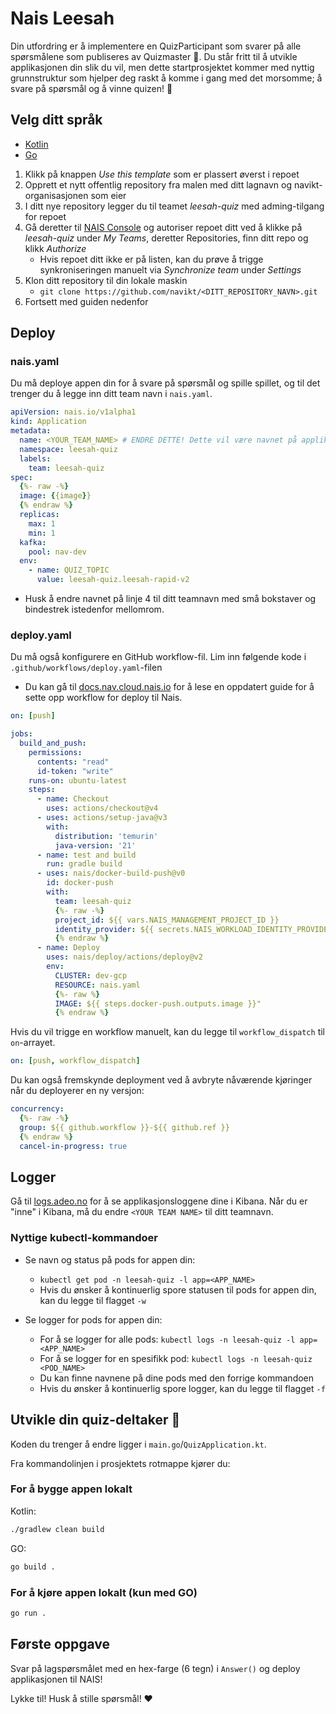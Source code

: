 # Nais Leesah

Din utfordring er å implementere en QuizParticipant som svarer på alle spørsmålene som 
publiseres av Quizmaster 🧙. Du står fritt til å utvikle applikasjonen din slik du vil, 
men dette startprosjektet kommer med nyttig grunnstruktur som hjelper deg raskt å komme i gang med 
det morsomme; å svare på spørsmål og å vinne quizen! 🎉

## Velg ditt språk

- [Kotlin](https://github.com/navikt/leesah-game-template)
- [Go](https://github.com/navikt/leesah-game-template-go)

1. Klikk på knappen _Use this template_ som er plassert øverst i repoet
2. Opprett et nytt offentlig repository fra malen med ditt lagnavn og navikt-organisasjonen som eier
3. I ditt nye repository legger du til teamet _leesah-quiz_ med adming-tilgang for repoet
4. Gå deretter til [NAIS Console](https://console.nav.cloud.nais.io/) og autoriser repoet ditt ved å klikke på _leesah-quiz_ under _My Teams_, deretter Repositories, finn ditt repo og klikk _Authorize_  
   - Hvis repoet ditt ikke er på listen, kan du prøve å trigge synkroniseringen manuelt via _Synchronize team_ under _Settings_
5. Klon ditt repository til din lokale maskin
   - `git clone https://github.com/navikt/<DITT_REPOSITORY_NAVN>.git`
6. Fortsett med guiden nedenfor

## Deploy

### nais.yaml
Du må deploye appen din for å svare på spørsmål og spille spillet, og til det trenger du å legge inn ditt team navn i `nais.yaml`.

```yaml
apiVersion: nais.io/v1alpha1
kind: Application
metadata:
  name: <YOUR_TEAM_NAME> # ENDRE DETTE! Dette vil være navnet på applikasjonen din
  namespace: leesah-quiz
  labels:
    team: leesah-quiz
spec:
  {%- raw -%}
  image: {{image}}
  {% endraw %}
  replicas:
    max: 1
    min: 1
  kafka:
    pool: nav-dev
  env:
    - name: QUIZ_TOPIC
      value: leesah-quiz.leesah-rapid-v2
```

- Husk å endre navnet på linje 4 til ditt teamnavn med små bokstaver og bindestrek istedenfor mellomrom.

### deploy.yaml
Du må også konfigurere en GitHub workflow-fil. Lim inn følgende kode i  `.github/workflows/deploy.yaml`-filen
- Du kan gå til [docs.nav.cloud.nais.io](https://doc.nav.cloud.nais.io/how-to-guides/github-action/) for å lese en oppdatert guide for å sette opp workflow for deploy til Nais.

```yaml
on: [push]

jobs:
  build_and_push:
    permissions:
      contents: "read"
      id-token: "write"
    runs-on: ubuntu-latest
    steps:
      - name: Checkout
        uses: actions/checkout@v4
      - uses: actions/setup-java@v3
        with:
          distribution: 'temurin'
          java-version: '21'
      - name: test and build
        run: gradle build
      - uses: nais/docker-build-push@v0
        id: docker-push
        with:
          team: leesah-quiz
          {%- raw -%}
          project_id: ${{ vars.NAIS_MANAGEMENT_PROJECT_ID }}
          identity_provider: ${{ secrets.NAIS_WORKLOAD_IDENTITY_PROVIDER }}
          {% endraw %}
      - name: Deploy
        uses: nais/deploy/actions/deploy@v2
        env:
          CLUSTER: dev-gcp
          RESOURCE: nais.yaml
          {%- raw %}
          IMAGE: ${{ steps.docker-push.outputs.image }}"
          {% endraw %}
```

Hvis du vil trigge en workflow manuelt, kan du legge til `workflow_dispatch` til `on`-arrayet.

```yaml
on: [push, workflow_dispatch]
```

Du kan også fremskynde deployment ved å avbryte nåværende kjøringer når du deployerer en ny versjon:

```yaml
concurrency:
  {%- raw -%}
  group: ${{ github.workflow }}-${{ github.ref }}
  {% endraw %}
  cancel-in-progress: true
```

## Logger️

Gå til [logs.adeo.no](https://logs.adeo.no/app/discover#/?_g=(filters:!(),refreshInterval:(pause:!t,value:60000),time:(from:now-90d%2Fd,to:now))&_a=(columns:!(level,message,envclass,application,pod),filters:!(),index:'96e648c0-980a-11e9-830a-e17bbd64b4db',interval:auto,query:(language:kuery,query:'application:%20%22<YOUR_TEAM_NAME>%22%20and%20%22QUESTION%22'),sort:!(!('@timestamp',desc)))) for å se applikasjonsloggene dine i Kibana.
Når du er "inne" i Kibana, må du endre `<YOUR TEAM NAME>` til ditt teamnavn.

### Nyttige kubectl-kommandoer

* Se navn og status på pods for appen din:
    * `kubectl get pod -n leesah-quiz -l app=<APP_NAME>`
    * Hvis du ønsker å kontinuerlig spore statusen til pods for appen din, kan du legge til flagget `-w`
  

* Se logger for pods for appen din:
    * For å se logger for alle pods: `kubectl logs -n leesah-quiz -l app=<APP_NAME>`
    * For å se logger for en spesifikk pod: `kubectl logs -n leesah-quiz <POD_NAME>`
    * Du kan finne navnene på dine pods med den forrige kommandoen
    * Hvis du ønsker å kontinuerlig spore logger, kan du legge til flagget `-f`

## Utvikle din quiz-deltaker 🤖

Koden du trenger å endre ligger i `main.go`/`QuizApplication.kt`.

Fra kommandolinjen i prosjektets rotmappe kjører du:

### For å bygge appen lokalt

Kotlin:
```bash
./gradlew clean build
```

GO:
```bash
go build .
```

### For å kjøre appen lokalt (kun med GO)
```bash
go run .
```

## Første oppgave

Svar på lagspørsmålet med en hex-farge (6 tegn) i `Answer()` og deploy applikasjonen til NAIS!

Lykke til! Husk å stille spørsmål! ❤️
